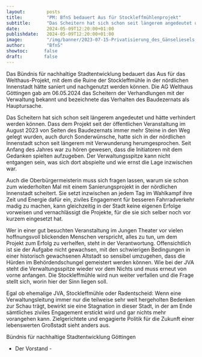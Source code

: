 ```yaml
---
layout:        posts
title:         "PM: BfnS bedauert Aus für Stockleffmühlenprojekt"
subtitle:      "Das Scheitern hat sich schon seit längerem angedeutet und hätte verhindert werden können."
date:          2024-05-09T12:20:00+01:00
publishdate:   2024-05-09T12:20:00+01:00
image:         "/img/banner/2023-07-15-Privatisierung_des_Gänseliesels.jpg"
author:        "BfnS"
showtoc:      false
draft:        false
---
```


Das Bündnis für nachhaltige Stadtentwicklung bedauert das Aus für das Welthaus-Projekt, mit dem die Ruine der Stockleffmühle in der nördlichen Innenstadt hätte saniert und nachgenutzt werden können. Die AG Welthaus Göttingen gab am 06.05.2024 das Scheitern der Verhandlungen mit der Verwaltung bekannt und bezeichnete das Verhalten des Baudezernats als Hauptursache.

Das Scheitern hat sich schon seit längerem angedeutet und hätte verhindert werden können. Dass dem Projekt seit der öffentlichen Veranstaltung im August 2023 von Seiten des Baudezernats immer mehr Steine in den Weg gelegt wurden, auch durch Sonderwünsche, hatte sich in der nördlichen Innenstadt schon seit längerem mit Verwunderung herumgesprochen. Seit Anfang des Jahres war zu hören gewesen, dass die Initiatoren mit dem Gedanken spielten aufzugeben. Der Verwaltungsspitze kann nicht entgangen sein, was sich dort abspielte und wie ernst die Lage inzwischen war.

Auch die Oberbürgermeisterin muss sich fragen lassen, warum sie schon zum wiederholten Mal mit einem Sanierungsprojekt in der nördlichen Innenstadt scheitert. Sie setzt inzwischen an jedem Tag im Wahlkampf ihre Zeit und Energie dafür ein, ziviles Engagement für besseren Fahrradverkehr madig zu machen, kann gleichzeitig in der Stadt keine eigenen Erfolge vorweisen und vernachlässigt die Projekte, für die sie sich selber noch vor kurzem eingesetzt hat.

Wer in einer gut besuchten Veranstaltung im Jungen Theater vor vielen hoffnungsvoll blickenden Menschen verspricht, alles zu tun, um dem Projekt zum Erfolg zu verhelfen, steht in der Verantwortung. Offensichtlich ist sie der Aufgabe nicht gewachsen, mit den schwierigen Bedingungen in einer historisch gewachsenen Altstadt so sensibel umzugehen, dass die Hürden im Behördendschungel gemeistert werden können. Wie bei der JVA steht die Verwaltungsspitze wieder vor dem Nichts und muss erneut von vorne anfangen. 
Die Stockleffmühle wird nun weiter verfallen und die Frage stellt sich, worin hier der Sinn liegen soll.

Egal ob ehemalige JVA, Stockleffmühle oder Radentscheid: Wenn eine Verwaltungsleitung immer nur die teilweise sehr weit hergeholten Bedenken zur Schau trägt, bewirkt sie eine Stagnation in dieser Stadt, in der am Ende sämtliches ziviles Engagement erstickt wird und gar nichts mehr vorangehen kann. 
Zielgerichtete und engagierte Politik für die Zukunft einer lebenswerten Großstadt sieht anders aus.



Bündnis für nachhaltige Stadtentwicklung Göttingen

- Der Vorstand -

